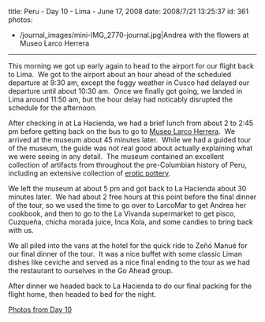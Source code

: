 title: Peru - Day 10 - Lima - June 17, 2008
date: 2008/7/21 13:25:37
id: 361
photos:
- /journal_images/mini-IMG_2770-journal.jpg|Andrea with the flowers at Museo Larco Herrera
---
This morning we got up early again to head to the airport for our flight back to Lima.  We got to the airport about an hour ahead of the scheduled departure at 9:30 am, except the foggy weather in Cusco had delayed our departure until about 10:30 am.  Once we finally got going, we landed in Lima around 11:50 am, but the hour delay had noticably disrupted the schedule for the afternoon.

After checking in at La Hacienda, we had a brief lunch from about 2 to 2:45 pm before getting back on the bus to go to [Museo Larco Herrera](ViewPhoto.aspx?ID=5529&LINK_ID=PERU20080617&PAGE=17).  We arrived at the museum about 45 minutes later.  While we had a guided tour of the museum, the guide was not real good about actually explaining what we were seeing in any detail.  The museum contained an excellent collection of artifacts from throughout the pre-Columbian history of Peru, including an extensive collection of [erotic pottery](ViewPhoto.aspx?ID=5575&LINK_ID=PERU20080617&PAGE=6).

We left the museum at about 5 pm and got back to La Hacienda about 30 minutes later.  We had about 2 free hours at this point before the final dinner of the tour, so we used the time to go over to LarcoMar to get Andrea her cookbook, and then to go to the La Vivanda supermarket to get pisco, Cuzqueña, chicha morada juice, Inca Kola, and some candies to bring back with us.

We all piled into the vans at the hotel for the quick ride to Zeñó Manué for our final dinner of the tour.  It was a nice buffet with some classic Liman dishes like ceviche and served as a nice final ending to the tour as we had the restaurant to ourselves in the Go Ahead group.

After dinner we headed back to La Hacienda to do our final packing for the flight home, then headed to bed for the night.

[Photos from Day 10](PhotoAlbum.aspx?ID=PERU20080617)